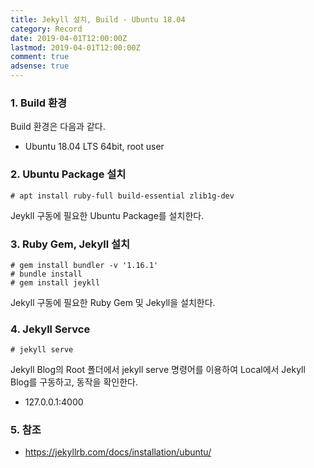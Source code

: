 ```yaml
---
title: Jekyll 설치, Build - Ubuntu 18.04
category: Record
date: 2019-04-01T12:00:00Z
lastmod: 2019-04-01T12:00:00Z
comment: true
adsense: true
---
```


### 1. Build 환경

Build 환경은 다음과 같다.
* Ubuntu 18.04 LTS 64bit, root user

### 2. Ubuntu Package 설치

~~~
# apt install ruby-full build-essential zlib1g-dev
~~~

Jeykll 구동에 필요한 Ubuntu Package를 설치한다.

### 3. Ruby Gem, Jekyll 설치

~~~
# gem install bundler -v '1.16.1'
# bundle install
# gem install jeykll
~~~

Jekyll 구동에 필요한 Ruby Gem 및 Jekyll을 설치한다.

### 4. Jekyll Servce

~~~
# jekyll serve
~~~

Jekyll Blog의 Root 폴더에서 jekyll serve 명령어를 이용하여 Local에서 Jekyll Blog를 구동하고, 동작을 확인한다.
* 127.0.0.1:4000

### 5. 참조

* https://jekyllrb.com/docs/installation/ubuntu/
